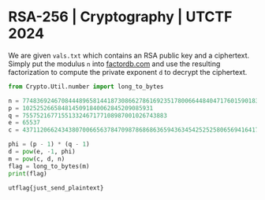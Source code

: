# RSA-256 | Cryptography | UTCTF 2024

We are given `vals.txt` which contains an RSA public key and a ciphertext. Simply put the modulus `n` into [factordb.com](http://factordb.com) and use the resulting factorization to compute the private exponent `d` to decrypt the ciphertext.

```py
from Crypto.Util.number import long_to_bytes

n = 77483692467084448965814418730866278616923517800664484047176015901835675610073
p = 1025252665848145091840062845209085931
q = 75575216771551332467177108987001026743883
e = 65537
c = 43711206624343807006656378470987868686365943634542525258065694164173101323321

phi = (p - 1) * (q - 1)
d = pow(e, -1, phi)
m = pow(c, d, n)
flag = long_to_bytes(m)
print(flag)
```

```
utflag{just_send_plaintext}
```